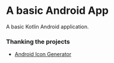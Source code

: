 A basic Android App
===================

A basic Kotlin Android application.



### Thanking the projects

 - [Android Icon Generator][1]







[1]: https://romannurik.github.io/AndroidAssetStudio/icons-launcher.html